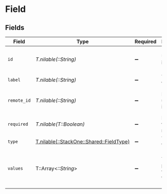 # Field


## Fields

| Field                                                                        | Type                                                                         | Required                                                                     | Description                                                                  | Example                                                                      |
| ---------------------------------------------------------------------------- | ---------------------------------------------------------------------------- | ---------------------------------------------------------------------------- | ---------------------------------------------------------------------------- | ---------------------------------------------------------------------------- |
| `id`                                                                         | *T.nilable(::String)*                                                        | :heavy_minus_sign:                                                           | Unique identifier                                                            | 8187e5da-dc77-475e-9949-af0f1fa4e4e3                                         |
| `label`                                                                      | *T.nilable(::String)*                                                        | :heavy_minus_sign:                                                           | The label of the field                                                       | Problem Solving                                                              |
| `remote_id`                                                                  | *T.nilable(::String)*                                                        | :heavy_minus_sign:                                                           | Provider's unique identifier                                                 | 8187e5da-dc77-475e-9949-af0f1fa4e4e3                                         |
| `required`                                                                   | *T.nilable(T::Boolean)*                                                      | :heavy_minus_sign:                                                           | Indicates if the field is required                                           | true                                                                         |
| `type`                                                                       | [T.nilable(::StackOne::Shared::FieldType)](../../models/shared/fieldtype.md) | :heavy_minus_sign:                                                           | The type of the field                                                        | text                                                                         |
| `values`                                                                     | T::Array<*::String*>                                                         | :heavy_minus_sign:                                                           | The possible values for the field                                            | [<br/>"Excellent",<br/>"Good",<br/>"Average",<br/>"Poor"<br/>]               |